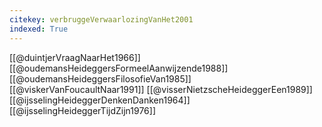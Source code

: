 ```yaml
---
citekey: verbruggeVerwaarlozingVanHet2001
indexed: True
---
```

[[@duintjerVraagNaarHet1966]]
[[@oudemansHeideggersFormeelAanwijzende1988]]
[[@oudemansHeideggersFilosofieVan1985]]
[[@viskerVanFoucaultNaar1991]]
[[@visserNietzscheHeideggerEen1989]]
[[@ijsselingHeideggerDenkenDanken1964]]
[[@ijsselingHeideggerTijdZijn1976]]
